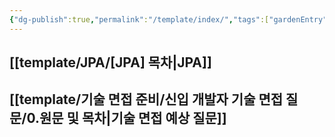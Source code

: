 ```yaml
---
{"dg-publish":true,"permalink":"/template/index/","tags":["gardenEntry"]}
---
```


## [[template/JPA/[JPA] 목차\|JPA]]

## [[template/기술 면접 준비/신입 개발자 기술 면접 질문/0.원문 및 목차\|기술 면접 예상 질문]]

